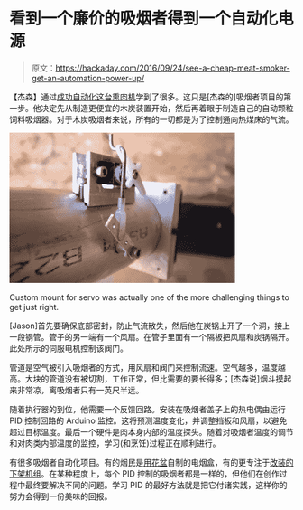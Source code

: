 # 看到一个廉价的吸烟者得到一个自动化电源

> 原文：<https://hackaday.com/2016/09/24/see-a-cheap-meat-smoker-get-an-automation-power-up/>

【杰森】通过[成功自动化这台熏肉机](http://blog.jhambone.com/index.php/2016/09/22/digitally-controlled-meat-smoker/)学到了很多。这只是[杰森的]吸烟者项目的第一步。他决定先从制造更便宜的木炭装置开始，然后再着眼于制造自己的自动颗粒饲料吸烟器。对于木炭吸烟者来说，所有的一切都是为了控制通向热煤床的气流。

[![automated-meat-smoker-air-valve](img/4d73fa34b19d72db2dc8e8e6a356805c.png)](https://hackaday.com/wp-content/uploads/2016/09/automated-meat-smoker-air-valve.jpg)

Custom mount for servo was actually one of the more challenging things to get just right.

[Jason]首先要确保底部密封，防止气流散失，然后他在炭锅上开了一个洞，接上一段钢管。管子的另一端有一个风扇。在管子里面有一个隔板把风扇和炭锅隔开。此处所示的伺服电机控制该阀门。

管道是空气被引入吸烟者的方式，用风扇和阀门来控制流速。空气越多，温度越高。大块的管道没有被切割，工作正常，但比需要的要长得多；[杰森说]烟斗摸起来非常凉，离吸烟者只有一英尺半远。

随着执行器的到位，他需要一个反馈回路。安装在吸烟者盖子上的热电偶由运行 PID 控制回路的 Arduino 监控。这将预测温度变化，并调整挡板和风扇，以避免超过目标温度。最后一个硬件是肉本身内部的温度探头。随着对吸烟者温度的调节和对肉类内部温度的监控，学习(和烹饪)过程正在顺利进行。

有很多吸烟者自动化项目。有的烟民是[用花盆](http://hackaday.com/2012/09/17/some-technical-improvements-on-alton-browns-hacked-smoker/)自制的电烟盒，有的更专注于[改装的下架机组](http://hackaday.com/2011/02/11/pid-controlled-bradley-smoker-clone/)。在某种程度上，每个 PID 控制的吸烟者都是一样的，但他们在创作过程中最终要解决不同的问题。学习 PID 的最好方法就是把它付诸实践，这样你的努力会得到一份美味的回报。